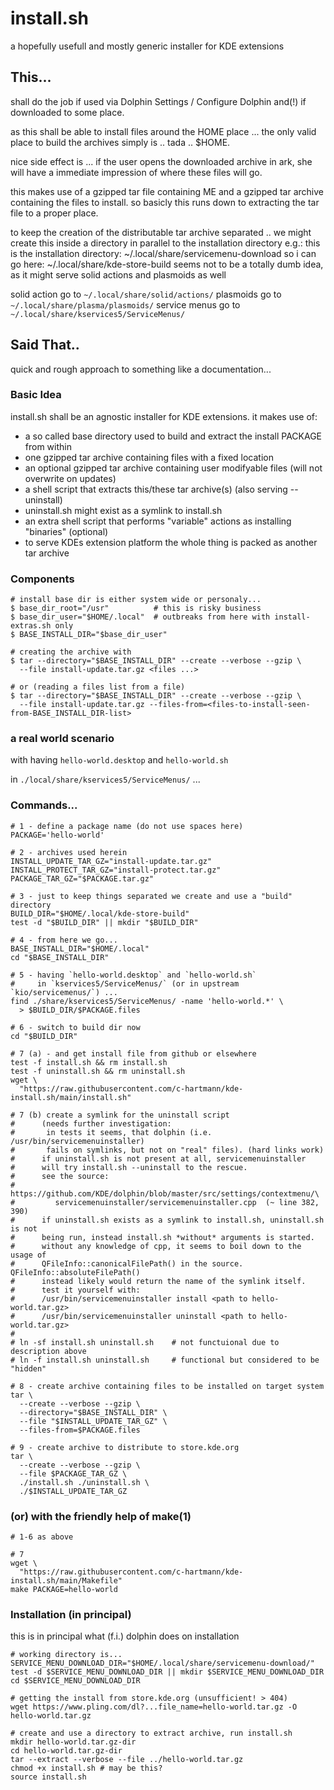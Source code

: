 # install.sh

a hopefully usefull and mostly generic installer for KDE extensions

## This...

shall do the job if used via Dolphin Settings / Configure Dolphin and(!)
if downloaded to some place.

as this shall be able to install files around the HOME place ... the
only valid place to build the archives simply is .. tada .. $HOME.

nice side effect is ... if the user opens the downloaded archive in ark,
she will have a immediate impression of where these files will go.

this makes use of a gzipped tar file containing ME and a gzipped tar archive
containing the files to install. so basicly this runs down to extracting
the tar file to a proper place.

to keep the creation of the distributable tar archive separated .. we might
create this inside a directory in parallel to the installation directory
e.g.:
this is the installation directory: ~/.local/share/servicemenu-download
so i can go here: ~/.local/share/kde-store-build
seems not to be a totally dumb idea, as it might serve solid actions and
plasmoids as well

solid action go to `~/.local/share/solid/actions/`
plasmoids go to `~/.local/share/plasma/plasmoids/`
service menus go to `~/.local/share/kservices5/ServiceMenus/`

## Said That..

quick and rough approach to something like a documentation...

### Basic Idea

install.sh shall be an agnostic installer for KDE extensions. it makes use of:

* a so called base directory used to build and extract the install PACKAGE from within
* one gzipped tar archive containing files with a fixed location
* an optional gzipped tar archive containing user modifyable files (will not overwrite on updates)
* a shell script that extracts this/these tar archive(s) (also serving --uninstall)
* uninstall.sh might exist as a symlink to install.sh
* an extra shell script that performs "variable" actions as installing "binaries" (optional)
* to serve KDEs extension platform the whole thing is packed as another tar archive


### Components

```
# install base dir is either system wide or personaly...
$ base_dir_root="/usr"          # this is risky business
$ base_dir_user="$HOME/.local"  # outbreaks from here with install-extras.sh only
$ BASE_INSTALL_DIR="$base_dir_user"
```


```
# creating the archive with
$ tar --directory="$BASE_INSTALL_DIR" --create --verbose --gzip \
  --file install-update.tar.gz <files ...>
```

```
# or (reading a files list from a file)
$ tar --directory="$BASE_INSTALL_DIR" --create --verbose --gzip \
  --file install-update.tar.gz --files-from=<files-to-install-seen-from-BASE_INSTALL_DIR-list>
```


### a real world scenario

with having `hello-world.desktop` and `hello-world.sh `

in `./local/share/kservices5/ServiceMenus/` ...

### Commands...


```
# 1 - define a package name (do not use spaces here)
PACKAGE='hello-world'

# 2 - archives used herein
INSTALL_UPDATE_TAR_GZ="install-update.tar.gz"
INSTALL_PROTECT_TAR_GZ="install-protect.tar.gz"
PACKAGE_TAR_GZ="$PACKAGE.tar.gz"

# 3 - just to keep things separated we create and use a "build" directory
BUILD_DIR="$HOME/.local/kde-store-build"
test -d "$BUILD_DIR" || mkdir "$BUILD_DIR"

# 4 - from here we go...
BASE_INSTALL_DIR="$HOME/.local"
cd "$BASE_INSTALL_DIR"

# 5 - having `hello-world.desktop` and `hello-world.sh`
#     in `kservices5/ServiceMenus/` (or in upstream `kio/servicemenus/`) ...
find ./share/kservices5/ServiceMenus/ -name 'hello-world.*' \
  > $BUILD_DIR/$PACKAGE.files

# 6 - switch to build dir now
cd "$BUILD_DIR"

# 7 (a) - and get install file from github or elsewhere
test -f install.sh && rm install.sh
test -f uninstall.sh && rm uninstall.sh
wget \
  "https://raw.githubusercontent.com/c-hartmann/kde-install.sh/main/install.sh"

# 7 (b) create a symlink for the uninstall script
#      (needs further investigation:
#       in tests it seems, that dolphin (i.e. /usr/bin/servicemenuinstaller)
#       fails on symlinks, but not on "real" files). (hard links work)
#      if uninstall.sh is not present at all, servicemenuinstaller
#      will try install.sh --uninstall to the rescue.
#      see the source:
#      https://github.com/KDE/dolphin/blob/master/src/settings/contextmenu/\
#         servicemenuinstaller/servicemenuinstaller.cpp  (~ line 382, 390)
#      if uninstall.sh exists as a symlink to install.sh, uninstall.sh is not
#      being run, instead install.sh *without* arguments is started.
#      without any knowledge of cpp, it seems to boil down to the usage of
#      QFileInfo::canonicalFilePath() in the source. QFileInfo::absoluteFilePath()
#      instead likely would return the name of the symlink itself.
#      test it yourself with:
#      /usr/bin/servicemenuinstaller install <path to hello-world.tar.gz>
#      /usr/bin/servicemenuinstaller uninstall <path to hello-world.tar.gz>
#
# ln -sf install.sh uninstall.sh    # not functuional due to description above
# ln -f install.sh uninstall.sh     # functional but considered to be "hidden"

# 8 - create archive containing files to be installed on target system
tar \
  --create --verbose --gzip \
  --directory="$BASE_INSTALL_DIR" \
  --file "$INSTALL_UPDATE_TAR_GZ" \
  --files-from=$PACKAGE.files

# 9 - create archive to distribute to store.kde.org
tar \
  --create --verbose --gzip \
  --file $PACKAGE_TAR_GZ \
  ./install.sh ./uninstall.sh \
  ./$INSTALL_UPDATE_TAR_GZ
```

### (or) with the friendly help of make(1)

```
# 1-6 as above

# 7
wget \
  "https://raw.githubusercontent.com/c-hartmann/kde-install.sh/main/Makefile"
make PACKAGE=hello-world
```


### Installation (in principal)

this is in principal what (f.i.) dolphin does on installation


```
# working directory is...
SERVICE_MENU_DOWNLOAD_DIR="$HOME/.local/share/servicemenu-download/"
test -d $SERVICE_MENU_DOWNLOAD_DIR || mkdir $SERVICE_MENU_DOWNLOAD_DIR
cd $SERVICE_MENU_DOWNLOAD_DIR

# getting the install from store.kde.org (unsufficient! > 404)
wget https://www.pling.com/dl?...file_name=hello-world.tar.gz -O hello-world.tar.gz

# create and use a directory to extract archive, run install.sh
mkdir hello-world.tar.gz-dir
cd hello-world.tar.gz-dir
tar --extract --verbose --file ../hello-world.tar.gz
chmod +x install.sh # may be this?
source install.sh
```
